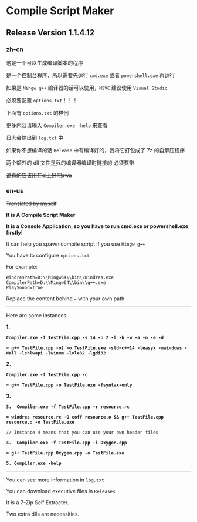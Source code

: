 # Compile Script Maker

## Release Version 1.1.4.12

### zh-cn

这是一个可以生成编译脚本的程序

是一个控制台程序，所以需要先运行 `cmd.exe` 或者 `powershell.exe` 再运行

如果是 `Mingw g++` 编译器的话可以使用，`MSVC` 建议使用 `Visual Studio`

必须要配置 `options.txt`！！！

下面有 `options.txt` 的样例

更多内容请输入 `Compiler.exe -help` 来查看

日志会输出到 `log.txt` 中

如果你不想编译的话 `Release` 中有编译好的，我将它打包成了 7z 的自解压程序

两个额外的 dll 文件是我的编译器编译时链接的 必须要带

~~说真的应该用在oi上好吧awa~~

### en-us

~~Translated by myself~~

**It is A Compile Script Maker**

**It is a Console Application, so you have to run cmd.exe or powershell.exe firstly!**

It can help you spawn compile script if you use `Mingw g++`

You have to configure `options.txt`

For example:

```
WindresPath=D:\\Mingw64\\bin\\Windres.exe
CompilerPath=D:\\Mingw64\\bin\\g++.exe
PlaySound=true
```

Replace the content behind `=` with your own path

------------

Here are some instances:

**1.**

**`Compiler.exe -f TestFile.cpp -s 14 -o 2 -l -h -w -a -n -e -d`**

**`= g++ TestFile.cpp -o2 -o TestFile.exe -std=c++14 -leasyx -mwindows -Wall -lshlwapi -lwinmm -lole32 -lgdi32`**

**2.**

**`Compiler.exe -f TestFile.cpp -c`**

**`= g++ TestFile.cpp -o TestFile.exe -fsyntax-only`**

**3.**

**`3.  Compiler.exe -f TestFile.cpp -r resource.rc`**

**`= windres resource.rc -O coff resource.o && g++ TestFile.cpp resource.o -o TestFile.exe`**

```
// Instance 4 means that you can use your own header files
```

**`4.  Compiler.exe -f TestFile.cpp -i Oxygen.cpp`**

**`= g++ TestFile.cpp Oxygen.cpp -o TestFile.exe`**

**`5. Compiler.exe -help`**

------------

You can see more information in `log.txt`

You can download executive files in `Releases`

It is a 7-Zip Self Extracter.

Two extra dlls are necessities.
